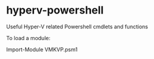 hyperv-powershell
=================

Useful Hyper-V related Powershell cmdlets and functions

To load a module:

Import-Module VMKVP.psm1
